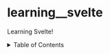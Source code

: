 # learning__svelte

Learning Svelte!

<details>

  <summary>Table of Contents</summary>

    - [Components](00-component)
    - [Import & Export Components](01-import.export.components)
    - [Component Props](02-props)
    - [Slots](./03-slots)
    - [Templating](./04-templating)
    - [Event Handling](./05-event-handling)

</details>